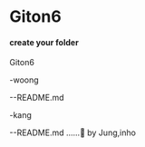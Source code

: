 # Giton6

#### create your folder

Giton6

-woong

--README.md


-kang

--README.md
......🚀 by Jung,inho
